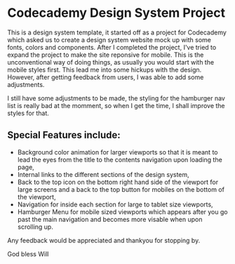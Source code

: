# Codecademy Design System Project

This is a design system template, it started off as a project for Codecademy which asked us to create a design system website mock up with some fonts, colors and components.
After I completed the project, I've tried to expand the project to make the site reponsive for mobile. This is the unconventional way of doing things, as usually you would start with the mobile styles first. 
This lead me into some hickups with the design. However, after getting feedback from users, I was able to add some adjustments. 

I still have some adjustments to be made, the styling for the hamburger nav list is really bad at the momment, so when I get the time, I shall improve the styles for that. 


## Special Features include:

- Background color animation for larger viewports so that it is meant to lead the eyes from the title to the contents navigation upon loading the page,
- Internal links to the different sections of the design system,
- Back to the top icon on the bottom right hand side of the viewport for large screens and a back to the top button for mobiles on the bottom of the viewport,
- Navigation for inside each section for large to tablet size viewports,
- Hamburger Menu for mobile sized viewports which appears after you go past the main navigation and becomes more visable when upon scrolling up.



Any feedback would be appreciated and thankyou for stopping by. 

God bless 
Will
